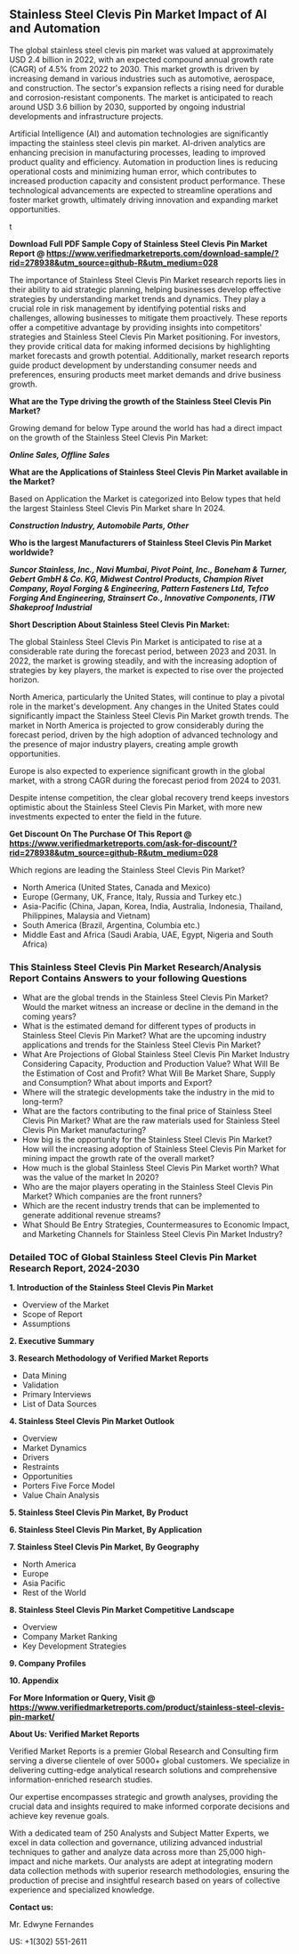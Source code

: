 <h2>Stainless Steel Clevis Pin Market Impact of AI and Automation</h2><p>The global stainless steel clevis pin market was valued at approximately USD 2.4 billion in 2022, with an expected compound annual growth rate (CAGR) of 4.5% from 2022 to 2030. This market growth is driven by increasing demand in various industries such as automotive, aerospace, and construction. The sector's expansion reflects a rising need for durable and corrosion-resistant components. The market is anticipated to reach around USD 3.6 billion by 2030, supported by ongoing industrial developments and infrastructure projects.</p><p>Artificial Intelligence (AI) and automation technologies are significantly impacting the stainless steel clevis pin market. AI-driven analytics are enhancing precision in manufacturing processes, leading to improved product quality and efficiency. Automation in production lines is reducing operational costs and minimizing human error, which contributes to increased production capacity and consistent product performance. These technological advancements are expected to streamline operations and foster market growth, ultimately driving innovation and expanding market opportunities.</p>t</p><p id="" class=""><strong>Download Full PDF Sample Copy of Stainless Steel Clevis Pin Market Report @ <a href="https://www.verifiedmarketreports.com/download-sample/?rid=278938&utm_source=github-R&utm_medium=028" target="_blank">https://www.verifiedmarketreports.com/download-sample/?rid=278938&utm_source=github-R&utm_medium=028</a></strong></p><p>The importance of&nbsp;Stainless Steel Clevis Pin Market research reports lies in their ability to aid strategic planning, helping businesses develop effective strategies by understanding market trends and dynamics. They play a crucial role in risk management by identifying potential risks and challenges, allowing businesses to mitigate them proactively. These reports offer a competitive advantage by providing insights into competitors' strategies and Stainless Steel Clevis Pin Market positioning. For investors, they provide critical data for making informed decisions by highlighting market forecasts and growth potential. Additionally, market research reports guide product development by understanding consumer needs and preferences, ensuring products meet market demands and drive business growth.</p><p><strong>What are the&nbsp;Type driving the growth of the Stainless Steel Clevis Pin Market?</strong></p><p id="" class="">Growing demand for below Type around the world has had a direct impact on the growth of the Stainless Steel Clevis Pin Market:</p><em><strong>Online Sales, Offline Sales</strong></em></p><strong>What are the&nbsp;Applications&nbsp;of Stainless Steel Clevis Pin Market available in the Market?</strong></p><p id="" class="">Based on Application the Market is categorized into Below types that held the largest Stainless Steel Clevis Pin Market share In 2024.</p><em><strong>Construction Industry, Automobile Parts, Other</strong></em></p><strong>Who is the largest Manufacturers of Stainless Steel Clevis Pin Market worldwide?</strong></p><p><em><strong>Suncor Stainless, Inc., Navi Mumbai, Pivot Point, Inc., Boneham & Turner, Gebert GmbH & Co. KG, Midwest Control Products, Champion Rivet Company, Royal Forging & Engineering, Pattern Fasteners Ltd, Tefco Forging And Engineering, Strainsert Co., Innovative Components, ITW Shakeproof Industrial</strong></em></p><p id="" class=""><strong>Short Description About Stainless Steel Clevis Pin Market:</strong></p><p>The global Stainless Steel Clevis Pin Market is anticipated to rise at a considerable rate during the forecast period, between 2023 and 2031. In 2022, the market is growing steadily, and with the increasing adoption of strategies by key players, the market is expected to rise over the projected horizon.</p><p>North America, particularly the United States, will continue to play a pivotal role in the market's development. Any changes in the United States could significantly impact the Stainless Steel Clevis Pin Market growth trends. The market in North America is projected to grow considerably during the forecast period, driven by the high adoption of advanced technology and the presence of major industry players, creating ample growth opportunities.</p><p>Europe is also expected to experience significant growth in the global market, with a strong CAGR during the forecast period from 2024 to 2031.</p><p>Despite intense competition, the clear global recovery trend keeps investors optimistic about the Stainless Steel Clevis Pin Market, with more new investments expected to enter the field in the future.</p><p id="" class=""><strong>Get Discount On The Purchase Of This Report @ <a href="https://www.verifiedmarketreports.com/ask-for-discount/?rid=278938&utm_source=github-R&utm_medium=028" target="_blank">https://www.verifiedmarketreports.com/ask-for-discount/?rid=278938&utm_source=github-R&utm_medium=028</a></strong></p>Which regions are leading the Stainless Steel Clevis Pin Market?</p><ul><li>North America (United States, Canada and Mexico)</li><li>Europe (Germany, UK, France, Italy, Russia and Turkey etc.)</li><li>Asia-Pacific (China, Japan, Korea, India, Australia, Indonesia, Thailand, Philippines, Malaysia and Vietnam)</li><li>South America (Brazil, Argentina, Columbia etc.)</li><li>Middle East and Africa (Saudi Arabia, UAE, Egypt, Nigeria and South Africa)</li></ul><h3 id="" class="">This Stainless Steel Clevis Pin Market Research/Analysis Report Contains Answers to your following Questions</h3><ul><li>What are the global trends in the Stainless Steel Clevis Pin Market? Would the market witness an increase or decline in the demand in the coming years?</li><li>What is the estimated demand for different types of products in Stainless Steel Clevis Pin Market? What are the upcoming industry applications and trends for the Stainless Steel Clevis Pin Market?</li><li>What Are Projections of Global Stainless Steel Clevis Pin Market Industry Considering Capacity, Production and Production Value? What Will Be the Estimation of Cost and Profit? What Will Be Market Share, Supply and Consumption? What about imports and Export?</li><li>Where will the strategic developments take the industry in the mid to long-term?</li><li>What are the factors contributing to the final price of Stainless Steel Clevis Pin Market? What are the raw materials used for Stainless Steel Clevis Pin Market manufacturing?</li><li>How big is the opportunity for the Stainless Steel Clevis Pin Market? How will the increasing adoption of Stainless Steel Clevis Pin Market for mining impact the growth rate of the overall market?</li><li>How much is the global Stainless Steel Clevis Pin Market worth? What was the value of the market In 2020?</li><li>Who are the major players operating in the Stainless Steel Clevis Pin Market? Which companies are the front runners?</li><li>Which are the recent industry trends that can be implemented to generate additional revenue streams?</li><li>What Should Be Entry Strategies, Countermeasures to Economic Impact, and Marketing Channels for Stainless Steel Clevis Pin Market Industry?</li></ul><h3 id="" class="">Detailed TOC of Global Stainless Steel Clevis Pin Market Research Report, 2024-2030</h3><p id="" class=""><strong>1. Introduction of the Stainless Steel Clevis Pin Market</strong></p><ul><li>Overview of the Market</li><li>Scope of Report</li><li>Assumptions</li></ul><p id="" class=""><strong>2. Executive Summary</strong></p><p id="" class=""><strong>3. Research Methodology of Verified Market Reports</strong></p><ul><li>Data Mining</li><li>Validation</li><li>Primary Interviews</li><li>List of Data Sources</li></ul><p id="" class=""><strong>4. Stainless Steel Clevis Pin Market Outlook</strong></p><ul><li>Overview</li><li>Market Dynamics</li><li>Drivers</li><li>Restraints</li><li>Opportunities</li><li>Porters Five Force Model</li><li>Value Chain Analysis</li></ul><p id="" class=""><strong>5. Stainless Steel Clevis Pin Market, By Product</strong></p><p id="" class=""><strong>6. Stainless Steel Clevis Pin Market, By Application</strong></p><p id="" class=""><strong>7. Stainless Steel Clevis Pin Market, By Geography</strong></p><ul><li>North America</li><li>Europe</li><li>Asia Pacific</li><li>Rest of the World</li></ul><p id="" class=""><strong>8. Stainless Steel Clevis Pin Market Competitive Landscape</strong></p><ul><li>Overview</li><li>Company Market Ranking</li><li>Key Development Strategies</li></ul><p id="" class=""><strong>9. Company Profiles</strong></p><p id="" class=""><strong>10. Appendix</strong></p><p id="" class=""><strong>For More Information or Query, Visit @ <a href="https://www.verifiedmarketreports.com/product/stainless-steel-clevis-pin-market/" target="_blank">https://www.verifiedmarketreports.com/product/stainless-steel-clevis-pin-market/</a></strong></p><p id="" class=""><strong>About Us: Verified Market Reports</strong></p><p id="" class="">Verified Market Reports is a premier Global Research and Consulting firm serving a diverse clientele of over 5000+ global customers. We specialize in delivering cutting-edge analytical research solutions and comprehensive information-enriched research studies.</p><p id="" class="">Our expertise encompasses strategic and growth analyses, providing the crucial data and insights required to make informed corporate decisions and achieve key revenue goals.</p><p id="" class="">With a dedicated team of 250 Analysts and Subject Matter Experts, we excel in data collection and governance, utilizing advanced industrial techniques to gather and analyze data across more than 25,000 high-impact and niche markets. Our analysts are adept at integrating modern data collection methods with superior research methodologies, ensuring the production of precise and insightful research based on years of collective experience and specialized knowledge.</p><p id="" class=""><strong>Contact us:</strong></p><p id="" class="">Mr. Edwyne Fernandes</p><p id="" class="">US: +1(302) 551-2611</p>